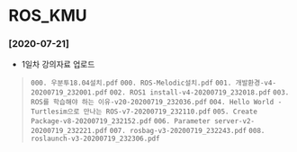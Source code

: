 # ROS_KMU

### [2020-07-21]

* 1일차 강의자료 업로드

> `000. 우분투18.04설치.pdf`
> `000. ROS-Melodic설치.pdf`
> `001. 개발환경-v4-20200719_232001.pdf`
> `002. ROS1 install-v4-20200719_232018.pdf`
> `003. ROS를 학습해야 하는 이유-v20-20200719_232036.pdf`
> `004. Hello World - Turtlesim으로 만나는 ROS-v7-20200719_232110.pdf`
> `005. Create Package-v8-20200719_232152.pdf`
> `006. Parameter server-v2-20200719_232221.pdf`
> `007. rosbag-v3-20200719_232243.pdf`
> `008. roslaunch-v3-20200719_232306.pdf`
